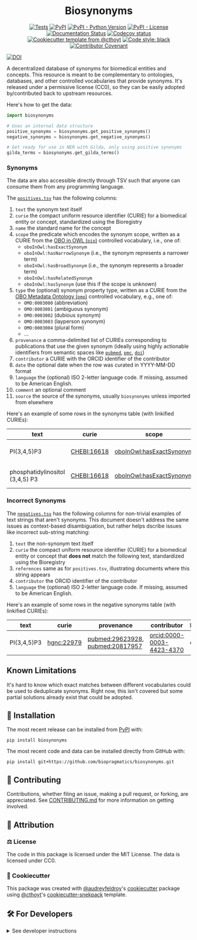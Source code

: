 <!--
<p align="center">
  <img src="https://github.com/biopragmatics/biosynonyms/raw/main/docs/source/logo.png" height="150">
</p>
-->

<h1 align="center">
  Biosynonyms
</h1>

<p align="center">
    <a href="https://github.com/biopragmatics/biosynonyms/actions/workflows/tests.yml">
        <img alt="Tests" src="https://github.com/biopragmatics/biosynonyms/actions/workflows/tests.yml/badge.svg" /></a>
    <a href="https://pypi.org/project/biosynonyms">
        <img alt="PyPI" src="https://img.shields.io/pypi/v/biosynonyms" /></a>
    <a href="https://pypi.org/project/biosynonyms">
        <img alt="PyPI - Python Version" src="https://img.shields.io/pypi/pyversions/biosynonyms" /></a>
    <a href="https://github.com/biopragmatics/biosynonyms/blob/main/LICENSE">
        <img alt="PyPI - License" src="https://img.shields.io/pypi/l/biosynonyms" /></a>
    <a href='https://biosynonyms.readthedocs.io/en/latest/?badge=latest'>
        <img src='https://readthedocs.org/projects/biosynonyms/badge/?version=latest' alt='Documentation Status' /></a>
    <a href="https://codecov.io/gh/biopragmatics/biosynonyms/branch/main">
        <img src="https://codecov.io/gh/biopragmatics/biosynonyms/branch/main/graph/badge.svg" alt="Codecov status" /></a>  
    <a href="https://github.com/cthoyt/cookiecutter-python-package">
        <img alt="Cookiecutter template from @cthoyt" src="https://img.shields.io/badge/Cookiecutter-snekpack-blue" /></a>
    <a href='https://github.com/psf/black'>
        <img src='https://img.shields.io/badge/code%20style-black-000000.svg' alt='Code style: black' /></a>
    <a href="https://github.com/biopragmatics/biosynonyms/blob/main/.github/CODE_OF_CONDUCT.md">
        <img src="https://img.shields.io/badge/Contributor%20Covenant-2.1-4baaaa.svg" alt="Contributor Covenant"/></a>
</p>

<a href="https://zenodo.org/doi/10.5281/zenodo.10592265"><img src="https://zenodo.org/badge/490189661.svg" alt="DOI"></a>

A decentralized database of synonyms for biomedical entities and concepts. This
resource is meant to be complementary to ontologies, databases, and other
controlled vocabularies that provide synonyms. It's released under a permissive
license (CC0), so they can be easily adopted by/contributed back to upstream
resources.

Here's how to get the data:

```python
import biosynonyms

# Uses an internal data structure
positive_synonyms = biosynonyms.get_positive_synonyms()
negative_synonyms = biosynonyms.get_negative_synonyms()

# Get ready for use in NER with Gilda, only using positive synonyms
gilda_terms = biosynonyms.get_gilda_terms()
```

### Synonyms

The data are also accessible directly through TSV such that anyone can consume
them from any programming language.

The [`positives.tsv`](src/biosynonyms/resources/positives.tsv) has the following
columns:

1. `text` the synonym text itself
2. `curie` the compact uniform resource identifier (CURIE) for a biomedical
   entity or concept, standardized using the Bioregistry
3. `name` the standard name for the concept
4. `scope` the predicate which encodes the synonym scope, written as a CURIE
   from the [OBO in OWL (`oio`)](https://bioregistry.io/oio) controlled
   vocabulary, i.e., one of:
   - `oboInOwl:hasExactSynonym`
   - `oboInOwl:hasNarrowSynonym` (i.e., the synonym represents a narrower term)
   - `oboInOwl:hasBroadSynonym` (i.e., the synonym represents a broader term)
   - `oboInOwl:hasRelatedSynonym`
   - `oboInOwl:hasSynonym` (use this if the scope is unknown)
5. `type` the (optional) synonym property type, written as a CURIE from the
   [OBO Metadata Ontology (`omo`)](https://bioregistry.io/omo) controlled
   vocabulary, e.g., one of:
   - `OMO:0003000` (abbreviation)
   - `OMO:0003001` (ambiguous synonym)
   - `OMO:0003002` (dubious synonym)
   - `OMO:0003003` (layperson synonym)
   - `OMO:0003004` (plural form)
   - ...
6. `provenance` a comma-delimited list of CURIEs corresponding to publications
   that use the given synonym (ideally using highly actionable identifiers from
   semantic spaces like [`pubmed`](https://bioregistry.io/pubmed),
   [`pmc`](https://bioregistry.io/pmc), [`doi`](https://bioregistry.io/doi))
7. `contributor` a CURIE with the ORCID identifier of the contributor
8. `date` the optional date when the row was curated in YYYY-MM-DD format
9. `language` the (optional) ISO 2-letter language code. If missing, assumed to
   be American English.
10. `comment` an optional comment
11. `source` the source of the synonyms, usually `biosynonyms` unless imported
    from elsewhere

Here's an example of some rows in the synonyms table (with linkified CURIEs):

| text                            | curie                                             | scope                                                                       | provenance                                                                                                           | contributor                                                                   | language |
| ------------------------------- | ------------------------------------------------- | --------------------------------------------------------------------------- | -------------------------------------------------------------------------------------------------------------------- | ----------------------------------------------------------------------------- | -------- |
| PI(3,4,5)P3                     | [CHEBI:16618](https://bioregistry.io/CHEBI:16618) | [oboInOwl:hasExactSynonym](https://bioregistry.io/oboInOwl:hasExactSynonym) | [pubmed:29623928](https://bioregistry.io/pubmed:29623928), [pubmed:20817957](https://bioregistry.io/pubmed:20817957) | [orcid:0000-0003-4423-4370](https://bioregistry.io/orcid:0000-0003-4423-4370) | en       |
| phosphatidylinositol (3,4,5) P3 | [CHEBI:16618](https://bioregistry.io/CHEBI:16618) | [oboInOwl:hasExactSynonym](https://bioregistry.io/oboInOwl:hasExactSynonym) | [pubmed:29695532](https://bioregistry.io/pubmed:29695532)                                                            | [orcid:0000-0003-4423-4370](https://bioregistry.io/orcid:0000-0003-4423-4370) | en       |

### Incorrect Synonyms

The [`negatives.tsv`](src/biosynonyms/resources/negatives.tsv) has the following
columns for non-trivial examples of text strings that aren't synonyms. This
document doesn't address the same issues as context-based disambiguation, but
rather helps dscribe issues like incorrect sub-string matching:

1. `text` the non-synonym text itself
2. `curie` the compact uniform resource identifier (CURIE) for a biomedical
   entity or concept that **does not** match the following text, standardized
   using the Bioregistry
3. `references` same as for `positives.tsv`, illustrating documents where this
   string appears
4. `contributor` the ORCID identifier of the contributor
5. `language` the (optional) ISO 2-letter language code. If missing, assumed to
   be American English.

Here's an example of some rows in the negative synonyms table (with linkified
CURIEs):

| text        | curie                                           | provenance                                                                                                           | contributor                                                                   | language |
| ----------- | ----------------------------------------------- | -------------------------------------------------------------------------------------------------------------------- | ----------------------------------------------------------------------------- | -------- |
| PI(3,4,5)P3 | [hgnc:22979](https://bioregistry.io/hgnc:22979) | [pubmed:29623928](https://bioregistry.io/pubmed:29623928), [pubmed:20817957](https://bioregistry.io/pubmed:20817957) | [orcid:0000-0003-4423-4370](https://bioregistry.io/orcid:0000-0003-4423-4370) | en       |

## Known Limitations

It's hard to know which exact matches between different vocabularies could be
used to deduplicate synonyms. Right now, this isn't covered but some partial
solutions already exist that could be adopted.

## 🚀 Installation

The most recent release can be installed from
[PyPI](https://pypi.org/project/biosynonyms/) with:

```shell
pip install biosynonyms
```

The most recent code and data can be installed directly from GitHub with:

```shell
pip install git+https://github.com/biopragmatics/biosynonyms.git
```

## 👐 Contributing

Contributions, whether filing an issue, making a pull request, or forking, are
appreciated. See
[CONTRIBUTING.md](https://github.com/biopragmatics/biosynonyms/blob/master/.github/CONTRIBUTING.md)
for more information on getting involved.

## 👋 Attribution

### ⚖️ License

The code in this package is licensed under the MIT License. The data is licensed
under CC0.

<!--
### 📖 Citation

Citation goes here!
-->

<!--
### 🎁 Support

This project has been supported by the following organizations (in alphabetical order):

- [Biopragmatics Lab](https://biopragmatics.github.io)

-->

<!--
### 💰 Funding

This project has been supported by the following grants:

| Funding Body  | Program                                                      | Grant Number |
|---------------|--------------------------------------------------------------|--------------|
| Funder        | [Grant Name (GRANT-ACRONYM)](https://example.com/grant-link) | ABCXYZ       |
-->

### 🍪 Cookiecutter

This package was created with
[@audreyfeldroy](https://github.com/audreyfeldroy)'s
[cookiecutter](https://github.com/cookiecutter/cookiecutter) package using
[@cthoyt](https://github.com/cthoyt)'s
[cookiecutter-snekpack](https://github.com/cthoyt/cookiecutter-snekpack)
template.

## 🛠️ For Developers

<details>
  <summary>See developer instructions</summary>

The final section of the README is for if you want to get involved by making a
code contribution.

### Development Installation

To install in development mode, use the following:

```bash
git clone git+https://github.com/biopragmatics/biosynonyms.git
cd biosynonyms
pip install -e .
```

### Updating Package Boilerplate

This project uses `cruft` to keep boilerplate (i.e., configuration, contribution
guidelines, documentation configuration) up-to-date with the upstream
cookiecutter package. Update with the following:

```shell
pip install cruft
cruft update
```

More info on Cruft's update command is available
[here](https://github.com/cruft/cruft?tab=readme-ov-file#updating-a-project).

### 🥼 Testing

After cloning the repository and installing `tox` with `pip install tox tox-uv`,
the unit tests in the `tests/` folder can be run reproducibly with:

```shell
tox -e py
```

Additionally, these tests are automatically re-run with each commit in a
[GitHub Action](https://github.com/biopragmatics/biosynonyms/actions?query=workflow%3ATests).

### 📖 Building the Documentation

The documentation can be built locally using the following:

```shell
git clone git+https://github.com/biopragmatics/biosynonyms.git
cd biosynonyms
tox -e docs
open docs/build/html/index.html
```

The documentation automatically installs the package as well as the `docs` extra
specified in the [`pyproject.toml`](pyproject.toml). `sphinx` plugins like
`texext` can be added there. Additionally, they need to be added to the
`extensions` list in [`docs/source/conf.py`](docs/source/conf.py).

The documentation can be deployed to [ReadTheDocs](https://readthedocs.io) using
[this guide](https://docs.readthedocs.io/en/stable/intro/import-guide.html). The
[`.readthedocs.yml`](../../Desktop/biosynonyms/.readthedocs.yml) YAML file
contains all the configuration you'll need. You can also set up continuous
integration on GitHub to check not only that Sphinx can build the documentation
in an isolated environment (i.e., with `tox -e docs-test`) but also that
[ReadTheDocs can build it too](https://docs.readthedocs.io/en/stable/pull-requests.html).

#### Configuring ReadTheDocs

1. Log in to ReadTheDocs with your GitHub account to install the integration at
   https://readthedocs.org/accounts/login/?next=/dashboard/
2. Import your project by navigating to https://readthedocs.org/dashboard/import
   then clicking the plus icon next to your repository
3. You can rename the repository on the next screen using a more stylized name
   (i.e., with spaces and capital letters)
4. Click next, and you're good to go!

### 📦 Making a Release

#### Configuring Zenodo

[Zenodo](https://zenodo.org) is a long-term archival system that assigns a DOI
to each release of your package.

1. Log in to Zenodo via GitHub with this link:
   https://zenodo.org/oauth/login/github/?next=%2F. This brings you to a page
   that lists all of your organizations and asks you to approve installing the
   Zenodo app on GitHub. Click "grant" next to any organizations you want to
   enable the integration for, then click the big green "approve" button. This
   step only needs to be done once.
2. Navigate to https://zenodo.org/account/settings/github/, which lists all of
   your GitHub repositories (both in your username and any organizations you
   enabled). Click the on/off toggle for any relevant repositories. When you
   make a new repository, you'll have to come back to this

After these steps, you're ready to go! After you make "release" on GitHub (steps
for this are below), you can navigate to
https://zenodo.org/account/settings/github/repository/biopragmatics/biosynonyms
to see the DOI for the release and link to the Zenodo record for it.

#### Registering with the Python Package Index (PyPI)

You only have to do the following steps once.

1. Register for an account on the
   [Python Package Index (PyPI)](https://pypi.org/account/register)
2. Navigate to https://pypi.org/manage/account and make sure you have verified
   your email address. A verification email might not have been sent by default,
   so you might have to click the "options" dropdown next to your address to get
   to the "re-send verification email" button
3. 2-Factor authentication is required for PyPI since the end of 2023 (see this
   [blog post from PyPI](https://blog.pypi.org/posts/2023-05-25-securing-pypi-with-2fa/)).
   This means you have to first issue account recovery codes, then set up
   2-factor authentication
4. Issue an API token from https://pypi.org/manage/account/token

#### Configuring your machine's connection to PyPI

You have to do the following steps once per machine. Create a file in your home
directory called `.pypirc` and include the following:

```ini
[distutils]
index-servers =
    pypi
    testpypi

[pypi]
username = __token__
password = <the API token you just got>

# This block is optional in case you want to be able to make test releases to the Test PyPI server
[testpypi]
repository = https://test.pypi.org/legacy/
username = __token__
password = <an API token from test PyPI>
```

Note that since PyPI is requiring token-based authentication, we use `__token__`
as the user, verbatim. If you already have a `.pypirc` file with a `[distutils]`
section, just make sure that there is an `index-servers` key and that `pypi` is
in its associated list. More information on configuring the `.pypirc` file can
be found [here](https://packaging.python.org/en/latest/specifications/pypirc).

#### Uploading to PyPI

After installing the package in development mode and installing `tox` with
`pip install tox tox-uv`, run the following from the shell:

```shell
tox -e finish
```

This script does the following:

1. Uses [bump-my-version](https://github.com/callowayproject/bump-my-version) to
   switch the version number in the `pyproject.toml`, `CITATION.cff`,
   `src/biosynonyms/version.py`, and
   [`docs/source/conf.py`](docs/source/conf.py) to not have the `-dev` suffix
2. Packages the code in both a tar archive and a wheel using
   [`uv build`](https://docs.astral.sh/uv/guides/publish/#building-your-package)
3. Uploads to PyPI using [`twine`](https://github.com/pypa/twine).
4. Push to GitHub. You'll need to make a release going with the commit where the
   version was bumped.
5. Bump the version to the next patch. If you made big changes and want to bump
   the version by minor, you can use `tox -e bumpversion -- minor` after.

#### Releasing on GitHub

1. Navigate to https://github.com/biopragmatics/biosynonyms/releases/new to
   draft a new release
2. Click the "Choose a Tag" dropdown and select the tag corresponding to the
   release you just made
3. Click the "Generate Release Notes" button to get a quick outline of recent
   changes. Modify the title and description as you see fit
4. Click the big green "Publish Release" button

This will trigger Zenodo to assign a DOI to your release as well.

</details>
